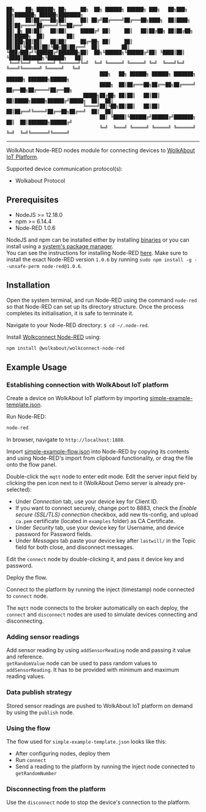 ```
██╗    ██╗ ██████╗ ██╗     ██╗  ██╗ ██████╗ ██████╗ ███╗   ██╗███╗   ██╗███████╗ ██████╗████████╗
██║    ██║██╔═══██╗██║     ██║ ██╔╝██╔════╝██╔═══██╗████╗  ██║████╗  ██║██╔════╝██╔════╝╚══██╔══╝
██║ █╗ ██║██║   ██║██║     █████╔╝ ██║     ██║   ██║██╔██╗ ██║██╔██╗ ██║█████╗  ██║        ██║   
██║███╗██║██║   ██║██║     ██╔═██╗ ██║     ██║   ██║██║╚██╗██║██║╚██╗██║██╔══╝  ██║        ██║   
╚███╔███╔╝╚██████╔╝███████╗██║  ██╗╚██████╗╚██████╔╝██║ ╚████║██║ ╚████║███████╗╚██████╗   ██║   
 ╚══╝╚══╝  ╚═════╝ ╚══════╝╚═╝  ╚═╝ ╚═════╝ ╚═════╝ ╚═╝  ╚═══╝╚═╝  ╚═══╝╚══════╝ ╚═════╝   ╚═╝   
                                  ███╗   ██╗ ██████╗ ██████╗ ███████╗    ██████╗ ███████╗██████╗ 
                                  ████╗  ██║██╔═══██╗██╔══██╗██╔════╝    ██╔══██╗██╔════╝██╔══██╗
                            █████╗██╔██╗ ██║██║   ██║██║  ██║█████╗█████╗██████╔╝█████╗  ██║  ██║
                            ╚════╝██║╚██╗██║██║   ██║██║  ██║██╔══╝╚════╝██╔══██╗██╔══╝  ██║  ██║
                                  ██║ ╚████║╚██████╔╝██████╔╝███████╗    ██║  ██║███████╗██████╔╝
                                  ╚═╝  ╚═══╝ ╚═════╝ ╚═════╝ ╚══════╝    ╚═╝  ╚═╝╚══════╝╚═════╝ 
```
--- 
WolkAbout Node-RED nodes module for connecting devices to [WolkAbout IoT Platform](https://demo.wolkabout.com/).

Supported device communication protocol(s):
* Wolkabout Protocol

## Prerequisites

* NodeJS >= 12.18.0
* npm >= 6.14.4
* Node-RED 1.0.6

NodeJS and npm can be installed either by installing [binaries](https://nodejs.org/en/download/) or you can install using a [system's package manager](https://nodejs.org/en/download/package-manager/).<br>
You can see the instructions for installing Node-RED [here](https://nodered.org/docs/getting-started/installation).
Make sure to install the exact Node-RED version ```1.0.6``` by running ```sudo npm install -g --unsafe-perm node-red@1.0.6```.

## Installation

Open the system terminal, and run Node-RED using the command ```node-red``` so that Node-RED can set up its directory structure.
Once the process completes its initialisation, it is safe to terminate it. 

Navigate to your Node-RED directory: ```$ cd ~/.node-red```.

Install [Wolkconnect Node-RED](https://www.npmjs.com/package/@wolkabout/wolkconnect-node-red) using:

```sh
npm install @wolkabout/wolkconnect-node-red
```

## Example Usage

### Establishing connection with WolkAbout IoT platform

Create a device on WolkAbout IoT platform by importing [simple-example-template.json](/examples/simple/simple-example-template.json).<br>

Run Node-RED:

```sh
node-red
```

In browser, navigate to ```http://localhost:1880```.

Import [simple-example-flow.json](/examples/simple/simple-example-flow.json) into Node-RED by copying its contents and using Node-RED's import from clipboard functionality, or drag the file onto the flow panel. 

Double-click the ```mqtt``` node to enter edit mode. Edit the server input field by clicking the pen icon next to it (WolkAbout Demo server is already pre-selected):

- Under *Connection* tab, use your device key for Client ID.
- If you want to connect securely, change port to 8883, check the *Enable secure (SSL/TLS) connection* checkbox, add new tls-config, and upload ```ca.pem``` certificate (located in ```examples``` folder) as CA Certificate.
- Under *Security* tab, use your device key for Username, and device password for Password fields.
- Under *Messages* tab paste your device key after ```lastwill/``` in the Topic field for both close, and disconnect messages.

Edit the ```connect``` node by double-clicking it, and pass it device key and password.

Deploy the flow.

Connect to the platform by running the inject (timestamp) node connected to ```connect``` node.

The ```mqtt``` node connects to the broker automatically on each deploy, the ```connect``` and ```disconnect``` nodes are used to simulate devices connecting and disconnecting.

### Adding sensor readings

Add sensor reading by using ```addSensorReading``` node and passing it value and reference.<br>
```getRandomValue``` node can be used to pass random values to ```addSensorReading```. It has to be provided with minimum and maximum reading values.

### Data publish strategy

Stored sensor readings are pushed to WolkAbout IoT platform on demand by using the ```publish``` node.

### Using the flow

The flow used for ```simple-example-template.json``` looks like this:

* After configuring nodes, deploy them
* Run ```connect```
* Send a reading to the platform by running the inject node connected to ```getRandomNumber```

### Disconnecting from the platform

Use the ```disconnect``` node to stop the device's connection to the platform.

